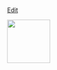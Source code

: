   <a href="manage_banner.php?id=<?php echo $row['id']?>"><label class="badge badge-success hand_cursor">Edit</label></a>&nbsp;

   <img src="upload/food/<?php echo $row['img'] ;?>" alt="" width="100" height="100">